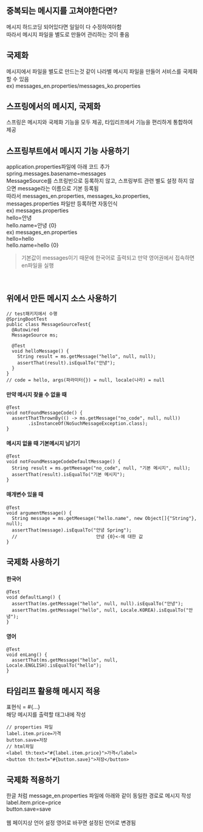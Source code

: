 ## 중복되는 메시지를 고쳐야한다면?
메시지 하드코딩 되어있다면 일일이 다 수정하여아함<br>
따라서 메시지 파일을 별도로 만들어 관리하는 것이 좋음<br>

## 국제화
메시지에서 파일을 별도로 만드는것 같이 나라별 메시지 파일을 만들어 서비스를 국제화 할 수 있음<br>
ex) messages_en.properties/messages_ko.properties<br>

## 스프링에서의 메시지, 국제화
스프링은 메시지와 국제화 기능을 모두 제공, 타임리프에서 기능을 편리하게 통합하여 제공<br>

## 스프링부트에서 메시지 기능 사용하기
application.properties파일에 아래 코드 추가<br>
spring.messages.basename=messages<br>
MessageSource를 스프링빈으로 등록하지 않고, 스프링부트 관련 별도 설정 하지 않으면 message라는 이름으로 기본 등록됨<br>
따라서 messages_en.properties, messages_ko.properties, messages.properties 파일만 등록하면 자동인식<br>
ex) messages.properties<br>
    hello=안녕<br>
    hello.name=안녕 {0}<br>
ex) messages_en.properties<br>
    hello=hello<br>
    hello.name=hello {0}<br>

> 기본값이 messages이기 때문에 한국어로 출력되고 만약 영어권에서 접속하면 en파일을 실행
<br>


## 위에서 만든 메시지 소스 사용하기
```
// test패키지에서 수행
@SpringBootTest
public class MessageSourceTest{
  @Autowired
  MessageSource ms;

  @Test
  void helloMessage() {
    String result = ms.getMessage("hello", null, null);
    assertThat(result).isEqualTo("안녕");
  }
}
// code = hello, args(파라미터{}) = null, locale(나라) = null
```

#### 만약 메시지 찾을 수 없을 때
```
@Test
void notFoundMessageCode() {
  assertThatThrownBy(() -> ms.getMessage("no_code", null, null))
        .isInstanceOf(NoSuchMessageException.class);
}
```
#### 메시지 없을 때 기본메시지 남기기
```
@Test
void notFoundMessageCodeDefaultMessage() {
  String result = ms.getMeesage("no_code", null, "기본 메시지", null);
  assertThat(result).isEqualTo("기본 메시지");
}
```

#### 매개변수 있을 때
```
@Test
void argumentMessage() {
  String message = ms.getMeesage("hello.name", new Object[]{"String"}, null);
  assertThat(message).isEqualTo("안녕 Spring");
  //                             안녕 {0}<-에 대한 값
}
```

## 국제화 사용하기
#### 한국어
```
@Test
void defaultLang() {
  assertThat(ms.getMessage("hello", null, null).isEqualTo("안녕");
  assertThat(ms.getMessage("hello", null, Locale.KOREA).isEqualTo("안녕");
}
```

#### 영어
```
@Test
void enLang() {
  assertThat(ms.getMessage("hello", null, Locale.ENGLISH).isEqualTo("hello");
}
```

## 타임리프 활용해 메시지 적용
표현식 = #{...}<br>
해당 메시지를 출력할 태그내에 작성
```
// properties 파일
label.item.price=가격
button.save=저장
// html파일
<label th:text="#{label.item.price}">가격</label>
<button th:text="#{button.save}">저장</button>
```

## 국제화 적용하기
한글 처럼 message_en.properties 파일에 아래와 같이 동일한 경로로 메시지 작성<br>
label.item.price=price<br>
button.save=save<br><br>
웹 페이지상 언어 설정 영어로 바꾸면 설정된 언어로 변경됨
